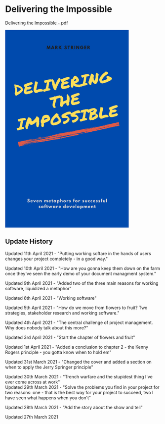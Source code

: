 # Delivering the Impossible

[Delivering the Impossible - pdf](dti.pdf)

<img src="cover.png" alt="HTML5 Icon" width="400">


## Update History
Updated 11th April 2021 - "Putting working softare in the hands of users changes your project completely - in a good way."

Updated 10th April 2021 - "How are you gonna keep them down on the farm once they've seen the early demo of your document managment system."

Updated 9th April 2021 - "Added two of the three main reasons for working software, liquidized a metaphor"

Updated 6th April 2021 - "Working software"

Updated 5th April 2021 - "How do we move from flowers to fruit? Two strategies, stakeholder research and working software."

Updated 4th April 2021 - "The central challenge of project management. Why does nobody talk about this more?"

Updated 3rd April 2021 - "Start the chapter of flowers and fruit"

Updated 1st April 2021 - "Added a conclusion to chapter 2 - the Kenny Rogers principle - you gotta know when to hold em"

Updated 31st March 2021 - "Changed the cover and added a section on when to apply the Jerry Springer principle"

Updated 30th March 2021 - "Trench warfare and the stupidest thing I've ever come across at work"
<br/>
Updated 29th March 2021 - "Solve the problems you find in your project for two reasons: one - that is the best way for your project to succeed, two I have seen what happens when you don't"

Updated 28th March 2021 - "Add the story about the show and tell"

Updated 27th March 2021

